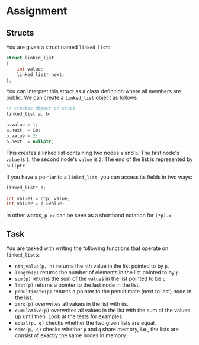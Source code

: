 # Assignment

## Structs

You are given a struct named `linked_list`:

```c++
struct linked_list
{
    int value;
    linked_list* next;
};
```

You can interpret this struct as a class definition where all members are public.
We can create a `linked_list` object as follows

```c++
// creates object on stack
linked_list a, b;

a.value = 1;
a.next  = &b;
b.value = 2;
b.next  = nullptr;
```

This creates a linked list containing two nodes `a` and `b`.
The first node's `value` is `1`, the second node's `value` is `2`.
The end of the list is represented by `nullptr`.

If you have a pointer to a `linked_list`, you can access its fields in two ways:

```c++
linked_list* p;

int value1 = (*p).value;
int value2 = p->value;
```

In other words, `p->x` can be seen as a shorthand notation for `(*p).x`.

## Task

You are tasked with writing the following functions that operate on `linked_list`s:

* `nth_value(p, n)` returns the `n`th value in the list pointed to by `p`.
* `length(p)` returns the number of elements in the list pointed to by `p`.
* `sum(p)` returns the sum of the `value`s in the list pointed to be `p`.
* `last(p)` returns a pointer to the last node in the list.
* `penultimate(p)` returns a pointer to the penultimate (next to last) node in the list.
* `zero(p)` overwrites all values in the list with `0`s.
* `cumulative(p)` overwrites all values in the list with the sum of the values up until then. Look at the tests for examples.
* `equal(p, q)` checks whether the two given lists are equal.
* `same(p, q)` checks whether `p` and `q` share memory, i.e., the lists are consist of exactly the same nodes in memory.
